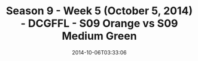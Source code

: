 ---
title: Season 9 - Week 5 (October 5, 2014) - DCGFFL - S09 Orange vs S09 Medium Green
teams-score:
- team: _teams/s09-orange.md
  score: 34
- team: _teams/s09-medium-green-butch-greens.md
  score: 13
mvp: Bill Cammas (Orange); Jeremy Steslicki (M. Green
game-ball: N/A
season: 9
week: 5
date: '2014-10-06T03:33:06'
pageid: season-9-week-5-4464-vs-4462
---
